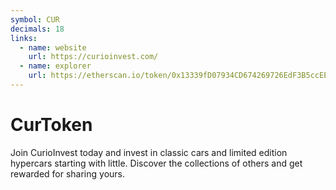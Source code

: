 ```yaml
---
symbol: CUR
decimals: 18
links:
  - name: website
    url: https://curioinvest.com/
  - name: explorer
    url: https://etherscan.io/token/0x13339fD07934CD674269726EdF3B5ccEE9DD93de
---
```


# CurToken

Join CurioInvest today and invest in classic cars and limited edition hypercars starting with little. Discover the collections of others and get rewarded for sharing yours.
